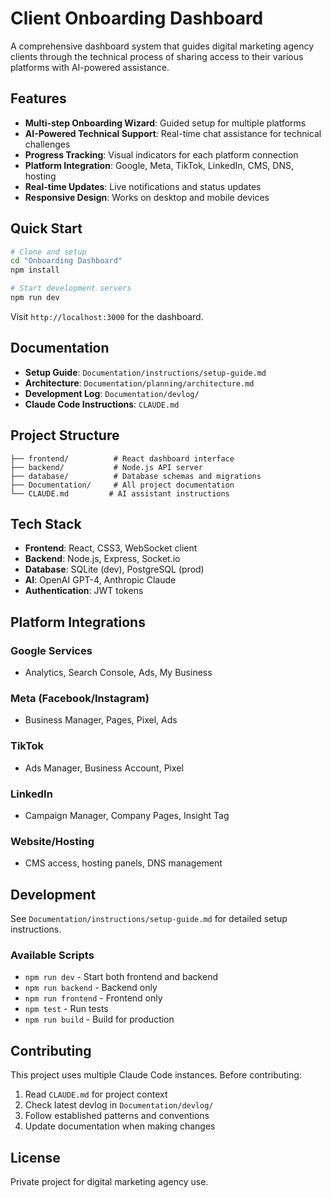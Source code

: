 # Client Onboarding Dashboard

A comprehensive dashboard system that guides digital marketing agency clients through the technical process of sharing access to their various platforms with AI-powered assistance.

## Features

- **Multi-step Onboarding Wizard**: Guided setup for multiple platforms
- **AI-Powered Technical Support**: Real-time chat assistance for technical challenges
- **Progress Tracking**: Visual indicators for each platform connection
- **Platform Integration**: Google, Meta, TikTok, LinkedIn, CMS, DNS, hosting
- **Real-time Updates**: Live notifications and status updates
- **Responsive Design**: Works on desktop and mobile devices

## Quick Start

```bash
# Clone and setup
cd "Onboarding Dashboard"
npm install

# Start development servers
npm run dev
```

Visit `http://localhost:3000` for the dashboard.

## Documentation

- **Setup Guide**: `Documentation/instructions/setup-guide.md`
- **Architecture**: `Documentation/planning/architecture.md`  
- **Development Log**: `Documentation/devlog/`
- **Claude Code Instructions**: `CLAUDE.md`

## Project Structure

```
├── frontend/          # React dashboard interface
├── backend/           # Node.js API server
├── database/          # Database schemas and migrations
├── Documentation/     # All project documentation
└── CLAUDE.md         # AI assistant instructions
```

## Tech Stack

- **Frontend**: React, CSS3, WebSocket client
- **Backend**: Node.js, Express, Socket.io
- **Database**: SQLite (dev), PostgreSQL (prod)
- **AI**: OpenAI GPT-4, Anthropic Claude
- **Authentication**: JWT tokens

## Platform Integrations

### Google Services
- Analytics, Search Console, Ads, My Business

### Meta (Facebook/Instagram)
- Business Manager, Pages, Pixel, Ads

### TikTok
- Ads Manager, Business Account, Pixel

### LinkedIn
- Campaign Manager, Company Pages, Insight Tag

### Website/Hosting
- CMS access, hosting panels, DNS management

## Development

See `Documentation/instructions/setup-guide.md` for detailed setup instructions.

### Available Scripts

- `npm run dev` - Start both frontend and backend
- `npm run backend` - Backend only
- `npm run frontend` - Frontend only
- `npm test` - Run tests
- `npm run build` - Build for production

## Contributing

This project uses multiple Claude Code instances. Before contributing:

1. Read `CLAUDE.md` for project context
2. Check latest devlog in `Documentation/devlog/`
3. Follow established patterns and conventions
4. Update documentation when making changes

## License

Private project for digital marketing agency use.